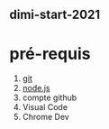 ## dimi-start-2021
# pré-requis
1. [git](https://git-scm.com/downloads)
1. [node.js](https://nodejs.org/en/)
1. compte github
1. Visual Code
1. Chrome Dev
